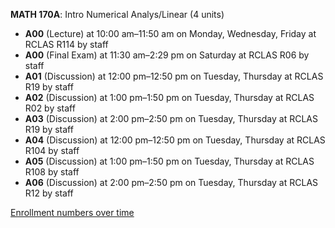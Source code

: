 **MATH 170A**: Intro Numerical Analys/Linear (4 units)

- **A00** (Lecture) at 10:00 am–11:50 am on Monday, Wednesday, Friday at RCLAS R114 by staff
- **A00** (Final Exam) at 11:30 am–2:29 pm on Saturday at RCLAS R06 by staff
- **A01** (Discussion) at 12:00 pm–12:50 pm on Tuesday, Thursday at RCLAS R19 by staff
- **A02** (Discussion) at 1:00 pm–1:50 pm on Tuesday, Thursday at RCLAS R02 by staff
- **A03** (Discussion) at 2:00 pm–2:50 pm on Tuesday, Thursday at RCLAS R19 by staff
- **A04** (Discussion) at 12:00 pm–12:50 pm on Tuesday, Thursday at RCLAS R104 by staff
- **A05** (Discussion) at 1:00 pm–1:50 pm on Tuesday, Thursday at RCLAS R108 by staff
- **A06** (Discussion) at 2:00 pm–2:50 pm on Tuesday, Thursday at RCLAS R12 by staff

[Enrollment numbers over time](./MATH170A.tsv)
